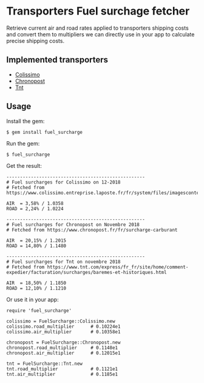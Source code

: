 # Transporters Fuel surchage fetcher

Retrieve current air and road rates applied to transporters shipping costs and
convert them to multipliers we can directly use in your app to calculate
precise shipping costs.

## Implemented transporters

  - [Colissimo](https://www.colissimo.entreprise.laposte.fr/fr/system/files/imagescontent/docs/indice_gazole.xml)
  - [Chronopost](https://www.chronopost.fr/fr/surcharge-carburant)
  - [Tnt](https://www.tnt.com/express/fr_fr/site/home/comment-expedier/facturation/surcharges/baremes-et-historiques.html)

## Usage

Install the gem:

    $ gem install fuel_surcharge

Run the gem:

    $ fuel_surcharge

Get the result:

    ---------------------------------------------------
    # Fuel surcharges for Colissimo on 12-2018
    # Fetched from https://www.colissimo.entreprise.laposte.fr/fr/system/files/imagescontent/docs/indice_gazole.xml

    AIR  = 3,58% / 1.0358
    ROAD = 2,24% / 1.0224

    ---------------------------------------------------
    # Fuel surcharges for Chronopost on Novembre 2018
    # Fetched from https://www.chronopost.fr/fr/surcharge-carburant

    AIR  = 20,15% / 1.2015
    ROAD = 14,80% / 1.1480

    ---------------------------------------------------
    # Fuel surcharges for Tnt on novembre 2018
    # Fetched from https://www.tnt.com/express/fr_fr/site/home/comment-expedier/facturation/surcharges/baremes-et-historiques.html

    AIR  = 18,50% / 1.1850
    ROAD = 12,10% / 1.1210

Or use it in your app:

    require 'fuel_surcharge'

    colissimo = FuelSurcharge::Colissimo.new
    colissimo.road_multiplier      # 0.10224e1
    colissimo.air_multiplier       # 0.10358e1

    chronopost = FuelSurcharge::Chronopost.new
    chronopost.road_multiplier     # 0.1148e1
    chronopost.air_multiplier      # 0.12015e1

    tnt = FuelSurcharge::Tnt.new
    tnt.road_multiplier            # 0.1121e1
    tnt.air_multiplier             # 0.1185e1
